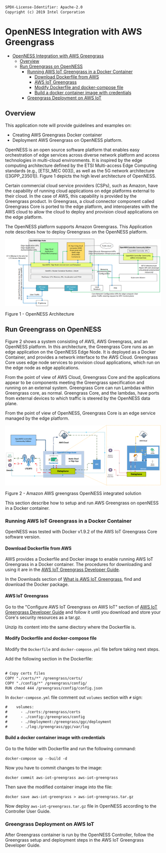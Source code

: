 ```text
SPDX-License-Identifier: Apache-2.0
Copyright (c) 2019 Intel Corporation
```

# OpenNESS Integration with AWS Greengrass

- [OpenNESS Integration with AWS Greengrass](#openness-integration-with-aws-greengrass)
  - [Overview](#overview)
  - [Run Greengrass on OpenNESS](#run-greengrass-on-openness)
    - [Running AWS IoT Greengrass in a Docker Container](#running-aws-iot-greengrass-in-a-docker-container)
      - [Download Dockerfile from AWS](#download-dockerfile-from-aws)
      - [AWS IoT Greengrass](#aws-iot-greengrass)
      - [Modify Dockerfile and docker-compose file](#modify-dockerfile-and-docker-compose-file)
      - [Build a docker container image with credentials](#build-a-docker-container-image-with-credentials)
    - [Greengrass Deployment on AWS IoT](#greengrass-deployment-on-aws-iot)

## Overview
This application note will provide guidelines and examples on:
- Creating AWS Greengrass Docker container
- Deployment AWS Greengrass on OpenNESS platform.

OpenNESS is an open source software platform that enables easy orchestration of edge services across diverse network platform and access technologies in multi-cloud environments. It is inspired by the edge computing architecture defined by the ETSI Multi-access Edge Computing standards (e.g., [ETSI_MEC 003]), as well as the 5G network architecture ([3GPP_23501]). Figure 1 depicts the high level architecture of OpenNESS.

Certain commercial cloud service providers (CSPs), such as Amazon, have the capability of running cloud applications on edge platforms external to their cloud. In the case of AWS, this capability is provided by the Greengrass product. In Greengrass, a cloud connector component called Greengrass Core is ported to the edge platform, and interoperates with the AWS cloud to allow the cloud to deploy and provision cloud applications on the edge platform.

The OpenNESS platform supports Amazon Greengrass. This Application note describes how to deploy Greengrass on the OpenNESS platform.

![OpenNESS Architecture overview](awsgg-images/openness_overview.png)

Figure 1 - OpenNESS Architecture
## Run Greengrass on OpenNESS

Figure 2 shows a system consisting of AWS, AWS Greengrass, and an OpenNESS platform. In this architecture, the Greengrass Core runs as an edge application on the OpenNESS Edge Node. It is deployed as a Docker Container, and provides a network interface to the AWS Cloud. Greengrass Core uses edge node services to provision cloud applications, which run on the edge node as edge applications.

From the point of view of AWS Cloud, Greengrass Core and the applications appear to be components meeting the Greengrass specification and running on an external system. Greengrass Core can run Lambdas within Greengrass core, as normal. Greengrass Core, and the lambdas, have ports from external devices to which traffic is steered by the OpenNESS data plane.

From the point of view of OpenNESS, Greengrass Core is an edge service managed by the edge platform.

![OpenNESS AWS Greengrass integration](awsgg-images/openness_cloudadapter.png)

Figure 2 - Amazon AWS greengrass OpenNESS integrated solution 

This section describe how to setup and run AWS Greengrass on openNESS in a Docker container.
### Running AWS IoT Greengrass in a Docker Container

OpenNESS was tested with Docker v1.9.2 of the AWS IoT Greengrass Core software version. 

#### Download Dockerfile from AWS

AWS provides a Dockerfile and Docker image to enable running AWS IoT Greengrass in a Docker container.
The procedures for downloading and using it are in the [AWS IoT Greengrass Developer Guide](https://docs.aws.amazon.com/greengrass/latest/developerguide). 

In the Downloads section of [What is AWS IoT Greengrass](https://docs.aws.amazon.com/greengrass/latest/developerguide/what-is-gg.html#gg-docker-download), find and download the Docker package.

#### AWS IoT Greengrass

Go to the "Configure AWS IoT Greengrass on AWS IoT" section of [AWS IoT Greengrass Developer Guide](https://docs.aws.amazon.com/greengrass/latest/developerguide/gg-config.html) and follow it until you download and store your Core's security resources as a tar.gz.

Unzip its content into the same diectory where the Dockerfile is.

#### Modify Dockerfile and docker-compose file

Modify the ```Dockerfile``` and ```docker-compose.yml``` file before taking next steps.

Add the following section in the Dockerfile:

```docker

# Copy certs files
COPY "./certs/*" /greengrass/certs/
COPY "./config/*" /greengrass/config/
RUN chmod 444 /greengrass/config/config.json

```

In ```docker-compose.yml``` file comment out ```volumes``` section with ```#``` sign:

```docker
#    volumes:
#      - ./certs:/greengrass/certs
#      - ./config:/greengrass/config
#      - ./deployment:/greengrass/ggc/deployment
#      - ./log:/greengrass/ggc/var/log

```

#### Build a docker container image with credentials

Go to the folder with Dockerfile and run the following command:

```docker-compose up --build -d```

Now you have to commit changes to the image:

```docker commit aws-iot-greengrass aws-iot-greengrass```

Then save the modified container image into the file:

```docker save aws-iot-greengrass > aws-iot-greengrass.tar.gz```

Now deploy ```aws-iot-greengrass.tar.gz``` file in OpenNESS according to the Controller User Guide.

### Greengrass Deployment on AWS IoT

After Greengrass container is run by the OpenNESS Controller, follow the Greengrass setup and deployment steps in the AWS IoT Greengrass Developer Guide.
